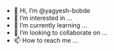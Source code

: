 - 👋 Hi, I’m @yagyesh-bobde
- 👀 I’m interested in ...
- 🌱 I’m currently learning ...
- 💞️ I’m looking to collaborate on ...
- 📫 How to reach me ...

<!---
yagyesh-bobde/yagyesh-bobde is a ✨ special ✨ repository because its `README.md` (this file) appears on your GitHub profile.
You can click the Preview link to take a look at your changes.
--->
